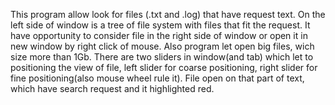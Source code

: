 This program allow look for files (.txt and .log) that have request text. On the left side of window is a tree of file system
with files that fit the request. It have opportunity to consider file in the right side of window or open it in new window by right click of mouse. Also program let open big files, wich size more than 1Gb. There are two sliders in window(and tab) which let to positioning the view of file, left slider for coarse positioning, right slider for fine positioning(also mouse wheel rule it). File open on that part of text, which have search request and it highlighted red.
